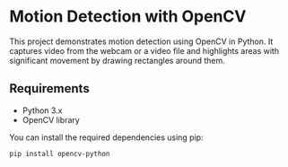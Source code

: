 # Motion Detection with OpenCV

This project demonstrates motion detection using OpenCV in Python. It captures video from the webcam or a video file and highlights areas with significant movement by drawing rectangles around them.

## Requirements

- Python 3.x
- OpenCV library

You can install the required dependencies using pip:

```bash
pip install opencv-python
